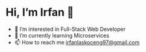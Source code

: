 
# Hi, I’m Irfan 👋
- 👀 I’m interested in Full-Stack Web Developer
- 🌱 I’m currently learning Microservices
- 📫 How to reach me irfanlaskoceng97@gmail.com


<!---
- 💞️ I’m looking to collaborate on ...
--->
<!---
IrfanLasvegas/IrfanLasvegas is a ✨ special ✨ repository because its `README.md` (this file) appears on your GitHub profile.
You can click the Preview link to take a look at your changes.
--->

